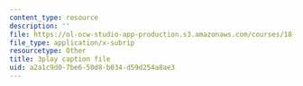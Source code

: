 ```yaml
---
content_type: resource
description: ''
file: https://ol-ocw-studio-app-production.s3.amazonaws.com/courses/18-06sc-linear-algebra-fall-2011/a2a1c9d07be650d8b034d59d254a8ae3_MsIvs_6vC38.vtt
file_type: application/x-subrip
resourcetype: Other
title: 3play caption file
uid: a2a1c9d0-7be6-50d8-b034-d59d254a8ae3
---
```

